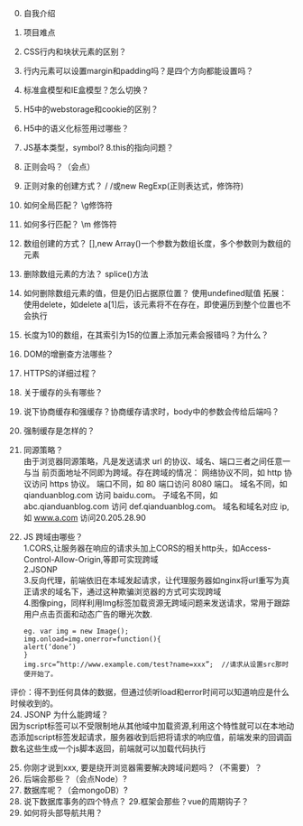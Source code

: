 0. 自我介绍 
1. 项目难点 
2. CSS行内和块状元素的区别？ 
3. 行内元素可以设置margin和padding吗？是四个方向都能设置吗？ 
4. 标准盒模型和IE盒模型？怎么切换？ 
5. H5中的webstorage和cookie的区别？ 
6. H5中的语义化标签用过哪些？ 
7. JS基本类型，symbol? 
  8.this的指向问题？ 
8. 正则会吗？（会点） 
9. 正则对象的创建方式？
   / /或new RegExp(正则表达式，修饰符) 
10. 如何全局匹配？ 
    \g修饰符
11. 如何多行匹配？ 
    \m 修饰符
12. 数组创建的方式？ 
    [],new Array()一个参数为数组长度，多个参数则为数组的元素
13. 删除数组元素的方法？ 
    splice()方法
14. 如何删除数组元素的值，但是仍旧占据原位置？ 
    使用undefined赋值
    拓展：使用delete，如delete a[1]后，该元素将不在存在，即使遍历到整个位置也不会执行
15. 长度为10的数组，在其索引为15的位置上添加元素会报错吗？为什么？ 
16. DOM的增删查方法哪些？ 
17. HTTPS的详细过程？ 
18. 关于缓存的头有哪些？ 
19. 说下协商缓存和强缓存？协商缓存请求时，body中的参数会传给后端吗？ 
20. 强制缓存是怎样的？ 
21. 同源策略？   
    由于浏览器同源策略，凡是发送请求 url 的协议、域名、端口三者之间任意一与当 前页面地址不同即为跨域。存在跨域的情况： 网络协议不同，如 http 协议访问 https 协议。 端口不同，如 80 端口访问 8080 端口。 域名不同，如 qianduanblog.com 访问 baidu.com。 子域名不同，如 abc.qianduanblog.com 访问 def.qianduanblog.com。 域名和域名对应 ip,如 www.a.com 访问20.205.28.90
22. JS 跨域由哪些？   
    1.CORS,让服务器在响应的请求头加上CORS的相关http头，如Access-Control-Allow-Origin,等即可实现跨域  
    2.JSONP  
    3.反向代理，前端依旧在本域发起请求，让代理服务器如nginx将url重写为真正请求的域名下，通过这种欺骗浏览器的方式可实现跨域  
    4.图像ping，同样利用Img标签加载资源无跨域问题来发送请求，常用于跟踪用户点击页面和动态广告的曝光次数.  

        eg. var img = new Image();
        img.onload=img.onerror=function(){
        alert(‘done’)
        }
        img.src=”http://www.example.com/test?name=xxx”;  //请求从设置src那时便开始了。


评价：得不到任何具体的数据，但通过侦听load和error时间可以知道响应是什么时候收到的。  
24. JSONP 为什么能跨域？   
    因为script标签可以不受限制地从其他域中加载资源,利用这个特性就可以在本地动态添加script标签发起请求，服务器收到后把将请求的响应值，前端发来的回调函数名这些生成一个js脚本返回，前端就可以加载代码执行  

25. 你刚才说到xxx, 要是绕开浏览器需要解决跨域问题吗？（不需要）？ 
26. 后端会那些？（会点Node）? 
27. 数据库呢？（会mongoDB）? 
28. 说下数据库事务的四个特点？ 
29.框架会那些？vue的周期钩子？ 
30. 如何将头部导航共用？ 


